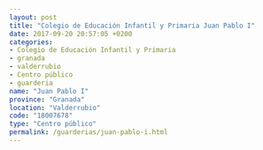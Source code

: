 ```yaml
---
layout: post
title: "Colegio de Educación Infantil y Primaria Juan Pablo I"
date: 2017-09-20 20:57:05 +0200
categories:
- Colegio de Educación Infantil y Primaria
- granada
- valderrubio
- Centro público
- guarderia
name: "Juan Pablo I"
province: "Granada"
location: "Valderrubio"
code: "18007678"
type: "Centro público"
permalink: /guarderias/juan-pablo-i.html
---
```

